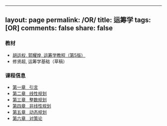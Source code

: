 ----
layout: page
permalink: /OR/
title: 运筹学
tags: [OR]
comments: false
share: false
---



### 教材
* <a href="https://item.jd.com/14020941.html" class="textlink" target="_blank"> 胡运权, 郭耀煌, 运筹学教程（第5版） </a><br>
* 修贤超, 运筹学基础（草稿）<br>



### 课程信息
* <a href="../cn/OR/引言.pdf" class="textlink" target="_blank">  第一章 &nbsp;  引言<br>
* <a href="../cn/OR/线性规划.pdf" class="textlink" target="_blank">  第二章 &nbsp;  线性规划<br>
* <a href="../cn/OR/整数规划.pdf" class="textlink" target="_blank">  第三章 &nbsp;  整数规划<br>
* <a href="../cn/OR/非线性规划.pdf" class="textlink" target="_blank">  第四章 &nbsp;  非线性规划<br>
* <a href="../cn/OR/动态规划.pdf" class="textlink" target="_blank">  第五章 &nbsp;  动态规划<br>
* <a href="../cn/OR/对策论.pdf" class="textlink" target="_blank">  第六章 &nbsp;  对策论<br>
